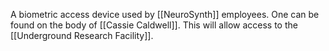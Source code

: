 A biometric access device used by [[NeuroSynth]] employees. One can be found on the body of [[Cassie Caldwell]]. This will allow access to the [[Underground Research Facility]].